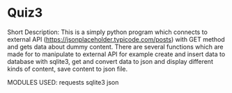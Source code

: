 # Quiz3

Short Description:
This is a simply python program which connects to external API (https://jsonplaceholder.typicode.com/posts) with GET method and gets data about dummy content.
There are several functions which are made for to manipulate to external API for example create and insert data to database with sqlite3, get and convert data to json and display different kinds of content, save content to json file.

MODULES USED:
requests
sqlite3
json
